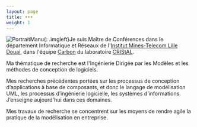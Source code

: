 ```yaml
---
layout: page
title: ••• 
weight: 1
---
```


![PortraitManu]({{site.url}}/img/me.png){: .imgleft}Je suis Maître de Conférences dans le département Informatique et Réseaux de l'[Institut Mines-Telecom Lille Douai](http://www.imt-lille-douai.fr), dans l'équipe [Carbon](http://www.cristal.univ-lille.fr/carbon/) du laboratoire [CRIStAL](http://cristal.univ-lille.fr).

Ma thématique de recherche est l'Ingénierie Dirigée par les Modèles et les méthodes de conception de logiciels.

Mes recherches précédentes portées sur les processus de conception d’applications à base de composants, et donc le langage de modélisation UML, les processus d’ingénierie logicielle, les systèmes d’informations. J’enseigne aujourd'hui dans ces domaines.

Mes travaux de recherche se concentrent sur les moyens de rendre agile la pratique de la modélisation en entreprise.


